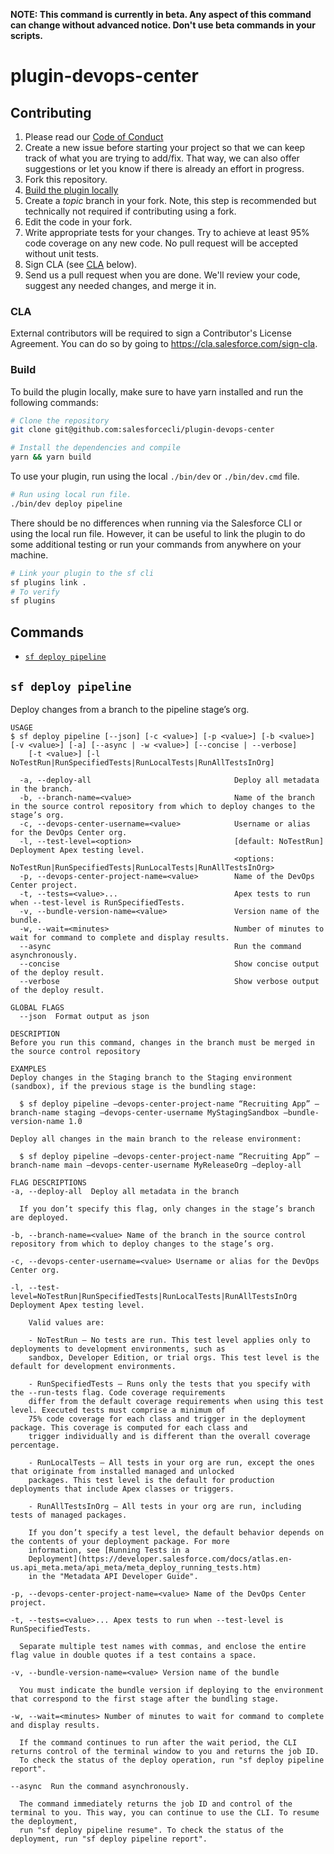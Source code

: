 **NOTE: This command is currently in beta. Any aspect of this command can change without advanced notice. Don't use beta commands in your scripts.**

# plugin-devops-center

<!--[![NPM](https://img.shields.io/npm/v/@salesforce/plugin-template-sf.svg?label=@salesforce/plugin-template-sf)](https://www.npmjs.com/package/@salesforce/plugin-template-sf) [![Downloads/week](https://img.shields.io/npm/dw/@salesforce/plugin-template-sf.svg)](https://npmjs.org/package/@salesforce/plugin-template-sf) [![License](https://img.shields.io/badge/License-BSD%203--Clause-brightgreen.svg)](https://raw.githubusercontent.com/salesforcecli/plugin-template-sf/main/LICENSE.txt) -->

## Contributing

1. Please read our [Code of Conduct](CODE_OF_CONDUCT.md)
2. Create a new issue before starting your project so that we can keep track of
   what you are trying to add/fix. That way, we can also offer suggestions or
   let you know if there is already an effort in progress.
3. Fork this repository.
4. [Build the plugin locally](#build)
5. Create a _topic_ branch in your fork. Note, this step is recommended but technically not required if contributing using a fork.
6. Edit the code in your fork.
7. Write appropriate tests for your changes. Try to achieve at least 95% code coverage on any new code. No pull request will be accepted without unit tests.
8. Sign CLA (see [CLA](#cla) below).
9. Send us a pull request when you are done. We'll review your code, suggest any needed changes, and merge it in.

### CLA

External contributors will be required to sign a Contributor's License
Agreement. You can do so by going to https://cla.salesforce.com/sign-cla.

### Build

To build the plugin locally, make sure to have yarn installed and run the following commands:

```bash
# Clone the repository
git clone git@github.com:salesforcecli/plugin-devops-center

# Install the dependencies and compile
yarn && yarn build
```

To use your plugin, run using the local `./bin/dev` or `./bin/dev.cmd` file.

```bash
# Run using local run file.
./bin/dev deploy pipeline
```

There should be no differences when running via the Salesforce CLI or using the local run file. However, it can be useful to link the plugin to do some additional testing or run your commands from anywhere on your machine.

```bash
# Link your plugin to the sf cli
sf plugins link .
# To verify
sf plugins
```

## Commands

<!-- commands -->

- [`sf deploy pipeline`](#sf-deploy-pipeline)

## `sf deploy pipeline`

Deploy changes from a branch to the pipeline stage’s org.

```
USAGE
$ sf deploy pipeline [--json] [-c <value>] [-p <value>] [-b <value>] [-v <value>] [-a] [--async | -w <value>] [--concise | --verbose]
    [-t <value>] [-l NoTestRun|RunSpecifiedTests|RunLocalTests|RunAllTestsInOrg]

  -a, --deploy-all                                Deploy all metadata in the branch.
  -b, --branch-name=<value>                       Name of the branch in the source control repository from which to deploy changes to the stage’s org.
  -c, --devops-center-username=<value>            Username or alias for the DevOps Center org.
  -l, --test-level=<option>                       [default: NoTestRun] Deployment Apex testing level.
                                                  <options: NoTestRun|RunSpecifiedTests|RunLocalTests|RunAllTestsInOrg>
  -p, --devops-center-project-name=<value>        Name of the DevOps Center project.
  -t, --tests=<value>...                          Apex tests to run when --test-level is RunSpecifiedTests.
  -v, --bundle-version-name=<value>               Version name of the bundle.
  -w, --wait=<minutes>                            Number of minutes to wait for command to complete and display results.
  --async                                         Run the command asynchronously.
  --concise                                       Show concise output of the deploy result.
  --verbose                                       Show verbose output of the deploy result.

GLOBAL FLAGS
  --json  Format output as json

DESCRIPTION
Before you run this command, changes in the branch must be merged in the source control repository

EXAMPLES
Deploy changes in the Staging branch to the Staging environment (sandbox), if the previous stage is the bundling stage:

  $ sf deploy pipeline —devops-center-project-name “Recruiting App” —branch-name staging —devops-center-username MyStagingSandbox —bundle-version-name 1.0

Deploy all changes in the main branch to the release environment:

  $ sf deploy pipeline —devops-center-project-name “Recruiting App” —branch-name main —devops-center-username MyReleaseOrg —deploy-all

FLAG DESCRIPTIONS
-a, --deploy-all  Deploy all metadata in the branch

  If you don’t specify this flag, only changes in the stage’s branch are deployed.

-b, --branch-name=<value> Name of the branch in the source control repository from which to deploy changes to the stage’s org.

-c, --devops-center-username=<value> Username or alias for the DevOps Center org.

-l, --test-level=NoTestRun|RunSpecifiedTests|RunLocalTests|RunAllTestsInOrg  Deployment Apex testing level.

    Valid values are:

    - NoTestRun — No tests are run. This test level applies only to deployments to development environments, such as
    sandbox, Developer Edition, or trial orgs. This test level is the default for development environments.

    - RunSpecifiedTests — Runs only the tests that you specify with the --run-tests flag. Code coverage requirements
    differ from the default coverage requirements when using this test level. Executed tests must comprise a minimum of
    75% code coverage for each class and trigger in the deployment package. This coverage is computed for each class and
    trigger individually and is different than the overall coverage percentage.

    - RunLocalTests — All tests in your org are run, except the ones that originate from installed managed and unlocked
    packages. This test level is the default for production deployments that include Apex classes or triggers.

    - RunAllTestsInOrg — All tests in your org are run, including tests of managed packages.

    If you don’t specify a test level, the default behavior depends on the contents of your deployment package. For more
    information, see [Running Tests in a
    Deployment](https://developer.salesforce.com/docs/atlas.en-us.api_meta.meta/api_meta/meta_deploy_running_tests.htm)
    in the "Metadata API Developer Guide".

-p, --devops-center-project-name=<value> Name of the DevOps Center project.

-t, --tests=<value>... Apex tests to run when --test-level is RunSpecifiedTests.

  Separate multiple test names with commas, and enclose the entire flag value in double quotes if a test contains a space.

-v, --bundle-version-name=<value> Version name of the bundle

  You must indicate the bundle version if deploying to the environment that correspond to the first stage after the bundling stage.

-w, --wait=<minutes> Number of minutes to wait for command to complete and display results.

  If the command continues to run after the wait period, the CLI returns control of the terminal window to you and returns the job ID.
  To check the status of the deploy operation, run "sf deploy pipeline report".

--async  Run the command asynchronously.

  The command immediately returns the job ID and control of the terminal to you. This way, you can continue to use the CLI. To resume the deployment,
  run "sf deploy pipeline resume". To check the status of the deployment, run "sf deploy pipeline report".
```
